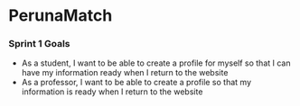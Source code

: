 # PerunaMatch

<h3>Sprint 1 Goals</h3>
<ul>
  <li>As a student, I want to be able to create a profile for myself so that I can have my information ready when I return to   the website</li>
  <li>As a professor, I want to be able to create a profile so that my information is ready when I return to the website</li>
</ul>
